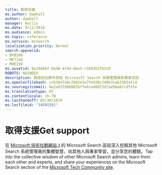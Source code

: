 ```yaml
---
title: 取得支援
ms.author: dawholl
author: dawholl
manager: kellis
ms.date: 9/11/2018
ms.audience: Admin
ms.topic: reference
ms.service: mssearch
localization_priority: Normal
search.appverid:
- BFB160
- MET150
- MOE150
ms.assetid: 8a294807-bb40-474d-bbe5-c5b03b2fb2c8
ROBOTS: NOINDEX
description: 與技術社群中其他 Microsoft Search 系統管理員和專家交談
ms.openlocfilehash: ccb3847a8c2b02d1e7fe5d8c2d9b31a63305afcd
ms.sourcegitcommit: be2e837d9b087bffe6ce40d72d7ae58a8fcdf3fe
ms.translationtype: HT
ms.contentlocale: zh-TW
ms.lasthandoff: 05/30/2019
ms.locfileid: "34591591"
---
```

# <a name="get-support"></a><span data-ttu-id="95e12-103">取得支援</span><span class="sxs-lookup"><span data-stu-id="95e12-103">Get support</span></span>

<span data-ttu-id="95e12-104">在 [Microsoft 技術社群網站](https://techcommunity.microsoft.com/t5/Microsoft-Search/ct-p/MicrosoftSearch)上的 Microsoft Search 區段深入挖掘其他 Microsoft Search 系統管理員的集體智慧、向其他人與專家學習，並分享您的體驗。</span><span class="sxs-lookup"><span data-stu-id="95e12-104">Tap into the collective wisdom of other Microsoft Search admins, learn from each other and experts, and share your experiences on the Microsoft Search section of the [Microsoft Tech Community site](https://techcommunity.microsoft.com/t5/Microsoft-Search/ct-p/MicrosoftSearch).</span></span>

  

